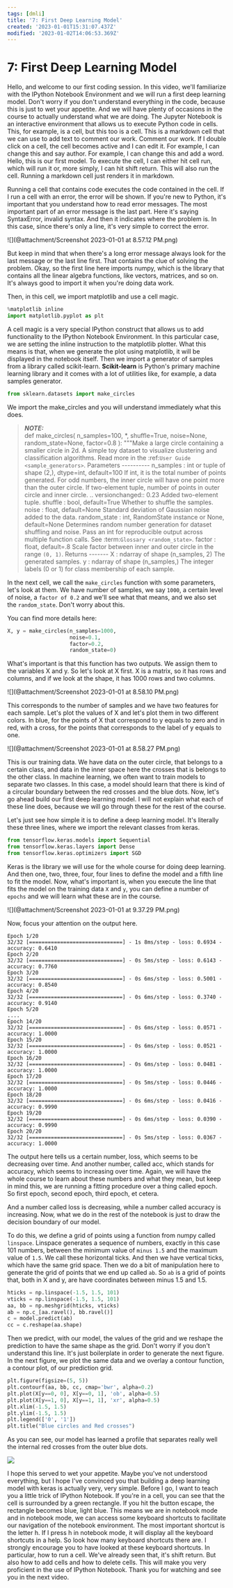 ```yaml
---
tags: [dmli]
title: '7: First Deep Learning Model'
created: '2023-01-01T15:31:07.437Z'
modified: '2023-01-02T14:06:53.369Z'
---
```


# 7: First Deep Learning Model

Hello, and welcome to our first coding session. In this video, we'll familiarize with the IPython Notebook Environment and we will run a first deep learning model. Don't worry if you don't understand everything in the code, because this is just to wet your appetite. And we will have plenty of occasions in the course to actually understand what we are doing. The Jupyter Notebook is an interactive environment that allows us to execute Python code in cells. This, for example, is a cell, but this too is a cell. This is a markdown cell that we can use to add text to comment our work. Comment our work. If I double click on a cell, the cell becomes active and I can edit it. For example, I can change this and say author. For example, I can change this and add a word. Hello, this is our first model. To execute the cell, I can either hit cell run, which will run it or, more simply, I can hit shift return. This will also run the cell. Running a markdown cell just renders it in markdown. 

Running a cell that contains code executes the code contained in the cell. If I run a cell with an error, the error will be shown. If you're new to Python, it's important that you understand how to read error messages. The most important part of an error message is the last part. Here it's saying SyntaxError, invalid syntax. And then it indicates where the problem is. In this case, since there's only a line, it's very simple to correct the error. 


![](@attachment/Screenshot 2023-01-01 at 8.57.12 PM.png)

But keep in mind that when there's a long error message always look for the last message or the last line first. That contains the clue of solving the problem. Okay, so the first line here imports numpy, which is the library that contains all the linear algebra functions, like vectors, matrices, and so on. It's always good to import it when you're doing data work. 


Then, in this cell, we import matplotlib and use a cell magic. 

```python
%matplotlib inline
import matplotlib.pyplot as plt
```
A cell magic is a very special IPython construct that allows us to add functionality to the IPython Notebook Environment. In this particular case, we are setting the inline instruction to the matplotlib plotter. What this means is that, when we generate the plot using matplotlib, it will be displayed in the notebook itself. 
Then we import a generator of samples from a library called scikit-learn. **Scikit-learn** is Python's primary machine learning library and it comes with a lot of utilities like, for example, a data samples generator.

```python
from sklearn.datasets import make_circles
```
 We import the make_circles and you will understand immediately what this does. 

> **_NOTE:_**  
 def make_circles(
    n_samples=100, *, shuffle=True, noise=None, random_state=None, factor=0.8
):
    """Make a large circle containing a smaller circle in 2d.
    A simple toy dataset to visualize clustering and classification
    algorithms.
    Read more in the :ref:`User Guide <sample_generators>`.
    Parameters
    ----------
    n_samples : int or tuple of shape (2,), dtype=int, default=100
        If int, it is the total number of points generated.
        For odd numbers, the inner circle will have one point more than the
        outer circle.
        If two-element tuple, number of points in outer circle and inner
        circle.
        .. versionchanged:: 0.23
           Added two-element tuple.
    shuffle : bool, default=True
        Whether to shuffle the samples.
    noise : float, default=None
        Standard deviation of Gaussian noise added to the data.
    random_state : int, RandomState instance or None, default=None
        Determines random number generation for dataset shuffling and noise.
        Pass an int for reproducible output across multiple function calls.
        See :term:`Glossary <random_state>`.
    factor : float, default=.8
        Scale factor between inner and outer circle in the range `(0, 1)`.
    Returns
    -------
    X : ndarray of shape (n_samples, 2)
        The generated samples.
    y : ndarray of shape (n_samples,)
        The integer labels (0 or 1) for class membership of each sample.

In the next cell, we call the `make_circles` function with some parameters, let's look at them. We have number of samples, we say `1000`, a certain level of noise, a `factor of 0.2` and we'll see what that means, and we also set the `random_state`. Don't worry about this. 

You can find more details here:

```python
X, y = make_circles(n_samples=1000,
                    noise=0.1,
                    factor=0.2,
                    random_state=0)
```

What's important is that this function has two outputs. We assign them to the variables X and y. So let's look at X first. X is a matrix, so it has rows and columns, and if we look at the shape, it has 1000 rows and two columns. 

![](@attachment/Screenshot 2023-01-01 at 8.58.10 PM.png)

This corresponds to the number of samples and we have two features for each sample. Let's plot the values of X and let's plot them in two different colors. In blue, for the points of X that correspond to y equals to zero and in red, with a cross, for the points that corresponds to the label of y equals to one. 

![](@attachment/Screenshot 2023-01-01 at 8.58.27 PM.png)

This is our training data. We have data on the outer circle, that belongs to a certain class, and data in the inner space here the crosses that is belongs to the other class. In machine learning, we often want to train models to separate two classes. In this case, a model should learn that there is kind of a circular boundary between the red crosses and the blue dots. Now, let's go ahead build our first deep learning model. I will not explain what each of these line does, because we will go through these for the rest of the course. 

Let's just see how simple it is to define a deep learning model. It's literally these three lines, where we import the relevant classes from keras. 

```python
from tensorflow.keras.models import Sequential
from tensorflow.keras.layers import Dense
from tensorflow.keras.optimizers import SGD
```
Keras is the library we will use for the whole course for doing deep learning. And then one, two, three, four, four lines to define the model and a fifth line to fit the model. Now, what's important is, when you execute the line that fits the model on the training data `X` and `y`, you can define a number of `epochs` and we will learn what these are in the course. 

![](@attachment/Screenshot 2023-01-01 at 9.37.29 PM.png)



Now, focus your attention on the output here.
```
Epoch 1/20
32/32 [==============================] - 1s 8ms/step - loss: 0.6934 - accuracy: 0.6410
Epoch 2/20
32/32 [==============================] - 0s 5ms/step - loss: 0.6143 - accuracy: 0.7760
Epoch 3/20
32/32 [==============================] - 0s 6ms/step - loss: 0.5001 - accuracy: 0.8540
Epoch 4/20
32/32 [==============================] - 0s 6ms/step - loss: 0.3740 - accuracy: 0.9140
Epoch 5/20
....
Epoch 14/20
32/32 [==============================] - 0s 6ms/step - loss: 0.0571 - accuracy: 1.0000
Epoch 15/20
32/32 [==============================] - 0s 6ms/step - loss: 0.0521 - accuracy: 1.0000
Epoch 16/20
32/32 [==============================] - 0s 6ms/step - loss: 0.0481 - accuracy: 1.0000
Epoch 17/20
32/32 [==============================] - 0s 5ms/step - loss: 0.0446 - accuracy: 1.0000
Epoch 18/20
32/32 [==============================] - 0s 6ms/step - loss: 0.0416 - accuracy: 0.9990
Epoch 19/20
32/32 [==============================] - 0s 6ms/step - loss: 0.0390 - accuracy: 0.9990
Epoch 20/20
32/32 [==============================] - 0s 5ms/step - loss: 0.0367 - accuracy: 1.0000
```

The output here tells us a certain number, loss, which seems to be decreasing over time. And another number, called acc, which stands for accuracy, which seems to increasing over time. Again, we will have the whole course to learn about these numbers and what they mean, but keep in mind this, we are running a fitting procedure over a thing called epoch. So first epoch, second epoch, third epoch, et cetera. 

And a number called loss is decreasing, while a number called accuracy is increasing. Now, what we do in the rest of the notebook is just to draw the decision boundary of our model. 

To do this, we define a grid of points using a function from numpy called `linspace`. Linspace generates a sequence of numbers, exactly in this case 101 numbers, between the minimum value of `minus 1.5` and the maximum value of `1.5`. We call these horizontal ticks. And then we have vertical ticks, which have the same grid space. Then we do a bit of manipulation here to generate the grid of points that we end up called `ab`. So `ab` is a grid of points that, both in X and y, are have coordinates between minus 1.5 and 1.5. 

```python
hticks = np.linspace(-1.5, 1.5, 101)
vticks = np.linspace(-1.5, 1.5, 101)
aa, bb = np.meshgrid(hticks, vticks)
ab = np.c_[aa.ravel(), bb.ravel()]
c = model.predict(ab)
cc = c.reshape(aa.shape)
```

Then we predict, with our model, the values of the grid and we reshape the prediction to have the same shape as the grid. Don't worry if you don't understand this line. It's just boilerplate in order to generate the next figure. In the next figure, we plot the same data and we overlay a contour function, a contour plot, of our prediction grid. 

```python
plt.figure(figsize=(5, 5))
plt.contourf(aa, bb, cc, cmap='bwr', alpha=0.2)
plt.plot(X[y==0, 0], X[y==0, 1], 'ob', alpha=0.5)
plt.plot(X[y==1, 0], X[y==1, 1], 'xr', alpha=0.5)
plt.xlim(-1.5, 1.5)
plt.ylim(-1.5, 1.5)
plt.legend(['0', '1'])
plt.title("Blue circles and Red crosses")
```
As you can see, our model has learned a profile that separates really well the internal red crosses from the outer blue dots.

![](@attachment/boundary_prediction.png)

I hope this served to wet your appetite. Maybe you've not understood everything, but I hope I've convinced you that building a deep learning model with keras is actually very, very simple. Before I go, I want to teach you a little trick of IPython Notebook. If you're in a cell, you can see that the cell is surrounded by a green rectangle. If you hit the button escape, the rectangle becomes blue, light blue. This means we are in notebook mode and in notebook mode, we can access some keyboard shortcuts to facilitate our navigation of the notebook environment. The most important shortcut is the letter h. If I press h in notebook mode, it will display all the keyboard shortcuts in a help. So look how many keyboard shortcuts there are. I strongly encourage you to have looked at these keyboard shortcuts. In particular, how to run a cell. We've already seen that, it's shift return. But also how to add cells and how to delete cells. This will make you very proficient in the use of IPython Notebook. Thank you for watching and see you in the next video.
